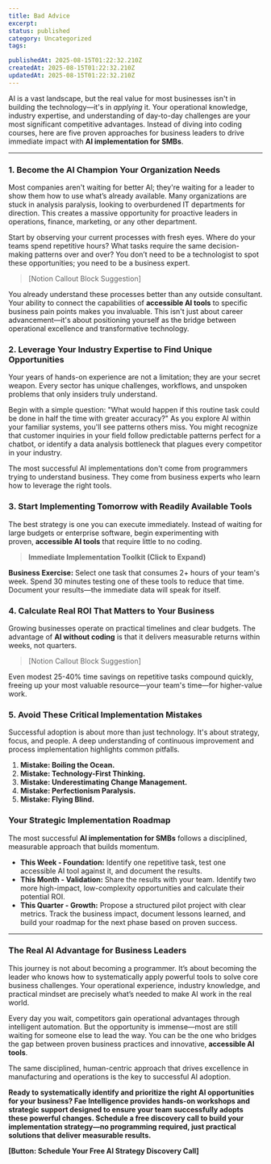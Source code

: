 ```yaml
---
title: Bad Advice
excerpt: 
status: published
category: Uncategorized
tags:

publishedAt: 2025-08-15T01:22:32.210Z
createdAt: 2025-08-15T01:22:32.210Z
updatedAt: 2025-08-15T01:22:32.210Z
---
```




AI is a vast landscape, but the real value for most businesses isn't in building the technology—it's in *applying* it. Your operational knowledge, industry expertise, and understanding of day-to-day challenges are your most significant competitive advantages. Instead of diving into coding courses, here are five proven approaches for business leaders to drive immediate impact with **AI implementation for SMBs**.

---

### **1. Become the AI Champion Your Organization Needs**

Most companies aren't waiting for better AI; they're waiting for a leader to show them how to use what’s already available. Many organizations are stuck in analysis paralysis, looking to overburdened IT departments for direction. This creates a massive opportunity for proactive leaders in operations, finance, marketing, or any other department.

Start by observing your current processes with fresh eyes. Where do your teams spend repetitive hours? What tasks require the same decision-making patterns over and over? You don’t need to be a technologist to spot these opportunities; you need to be a business expert.

> [Notion Callout Block Suggestion]

You already understand these processes better than any outside consultant. Your ability to connect the capabilities of **accessible AI tools** to specific business pain points makes you invaluable. This isn't just about career advancement—it's about positioning yourself as the bridge between operational excellence and transformative technology.

### **2. Leverage Your Industry Expertise to Find Unique Opportunities**

Your years of hands-on experience are not a limitation; they are your secret weapon. Every sector has unique challenges, workflows, and unspoken problems that only insiders truly understand.

Begin with a simple question: "What would happen if this routine task could be done in half the time with greater accuracy?" As you explore AI within your familiar systems, you'll see patterns others miss. You might recognize that customer inquiries in your field follow predictable patterns perfect for a chatbot, or identify a data analysis bottleneck that plagues every competitor in your industry.

The most successful AI implementations don't come from programmers trying to understand business. They come from business experts who learn how to leverage the right tools.

### **3. Start Implementing Tomorrow with Readily Available Tools**

The best strategy is one you can execute immediately. Instead of waiting for large budgets or enterprise software, begin experimenting with proven, **accessible AI tools** that require little to no coding.

> **Immediate Implementation Toolkit (Click to Expand)**

**Business Exercise:** Select one task that consumes 2+ hours of your team's week. Spend 30 minutes testing one of these tools to reduce that time. Document your results—the immediate data will speak for itself.

### **4. Calculate Real ROI That Matters to Your Business**

Growing businesses operate on practical timelines and clear budgets. The advantage of **AI without coding** is that it delivers measurable returns within weeks, not quarters.

> [Notion Callout Block Suggestion]

Even modest 25-40% time savings on repetitive tasks compound quickly, freeing up your most valuable resource—your team's time—for higher-value work.

### **5. Avoid These Critical Implementation Mistakes**

Successful adoption is about more than just technology. It's about strategy, focus, and people. A deep understanding of continuous improvement and process implementation highlights common pitfalls.

1. **Mistake: Boiling the Ocean.**
1. **Mistake: Technology-First Thinking.**
1. **Mistake: Underestimating Change Management.**
1. **Mistake: Perfectionism Paralysis.**
1. **Mistake: Flying Blind.**
### **Your Strategic Implementation Roadmap**

The most successful **AI implementation for SMBs** follows a disciplined, measurable approach that builds momentum.

- **This Week - Foundation:** Identify one repetitive task, test one accessible AI tool against it, and document the results.
- **This Month - Validation:** Share the results with your team. Identify two more high-impact, low-complexity opportunities and calculate their potential ROI.
- **This Quarter - Growth:** Propose a structured pilot project with clear metrics. Track the business impact, document lessons learned, and build your roadmap for the next phase based on proven success.
---

### **The Real AI Advantage for Business Leaders**

This journey is not about becoming a programmer. It’s about becoming the leader who knows how to systematically apply powerful tools to solve core business challenges. Your operational experience, industry knowledge, and practical mindset are precisely what’s needed to make AI work in the real world.

Every day you wait, competitors gain operational advantages through intelligent automation. But the opportunity is immense—most are still waiting for someone else to lead the way. You can be the one who bridges the gap between proven business practices and innovative, **accessible AI tools**.

The same disciplined, human-centric approach that drives excellence in manufacturing and operations is the key to successful AI adoption.

**Ready to systematically identify and prioritize the right AI opportunities for your business? Fae Intelligence provides hands-on workshops and strategic support designed to ensure your team successfully adopts these powerful changes. Schedule a free discovery call to build your implementation strategy—no programming required, just practical solutions that deliver measurable results.**

**[Button: Schedule Your Free AI Strategy Discovery Call]**

